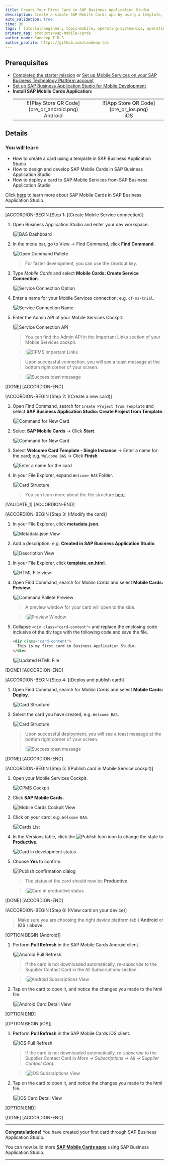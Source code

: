 ```yaml
---
title: Create Your First Card in SAP Business Application Studio
description: Create a simple SAP Mobile Cards app by using a template, then make simple HTML modifications, and deploy the app and use it on your device.
auto_validation: true
time: 30
tags: [ tutorial>beginner, topic>mobile, operating-system>ios, operating-system>android, products>sap-cloud-platform, products>sap-mobile-cards, software-product-function>sap-cloud-platform-mobile-services, products>sap-business-application-studio ]
primary_tag: products>sap-mobile-cards
author_name: Sandeep T D S
author_profile: https://github.com/sandeep-tds
---
```


## Prerequisites
 - [Completed the starter mission](mission.mobile-cards-get-started) or [Set up Mobile Services on your SAP Business Technology Platform account](cp-mobile-cards-setup)
 - [Set up SAP Business Application Studio for Mobile Development](cp-mobile-bas-setup)
 - **Install SAP Mobile Cards Application:**
    <table><tr><td align="center">!![Play Store QR Code](pre_qr_android.png)<br>Android</td><td align="center">!![App Store QR Code](pre_qr_ios.png)<br>iOS</td></tr></table>

## Details
### You will learn
  - How to create a card using a template in SAP Business Application Studio
  - How to design and develop SAP Mobile Cards in SAP Business Application Studio
  - How to deploy a card to SAP Mobile Services from SAP Business Application Studio

Click [here](https://help.sap.com/doc/f53c64b93e5140918d676b927a3cd65b/Cloud/en-US/docs-en/guides/getting-started/mck/mck-development-bas.html) to learn more about SAP Mobile Cards in SAP Business Application Studio.

---

[ACCORDION-BEGIN [Step 1: ](Create Mobile Service connection)]

1. Open Business Application Studio and enter your dev workspace.

    !![BAS Dashboard](img_1_1.png)

2. In the menu bar, go to View &rarr; Find Command, click **Find Command**.

    !![Open Command Pallete](img_1_2.png)

    > For faster development, you can use the shortcut key.

3. Type *Mobile Cards* and select **Mobile Cards: Create Service Connection**.

    !![Service Connection Option](img_1_3.png)

4. Enter a name for your Mobile Services connection; e.g. `cf-ms-trial`.

    !![Service Connection Name](img_1_4.png)

5. Enter the Admin API of your Mobile Services Cockpit.

    !![Service Connection API](img_1_5.png)

    > You can find the Admin API in the Important Links section of your Mobile Services cockpit.

    > !![CPMS Important Links](img_1_5_note_1.png)

    > Upon successful connection, you will see a toast message at the bottom right corner of your screen.

    > !![Success toast message](img_1_5_note_2.png)

[DONE]
[ACCORDION-END]

[ACCORDION-BEGIN [Step 2: ](Create a new card)]

1. Open Find Command, search for `Create Project from Template` and select **SAP Business Application Studio: Create Project from Template**.

    !![Command for New Card](img_2_1.png)

2. Select **SAP Mobile Cards** &rarr; Click **Start**.

    !![Command for New Card](img_2_2.png)

2. Select **Welcome Card Template - Single Instance** &rarr; Enter a name for the card; e.g. `Welcome BAS` &rarr; Click **Finish**.

    !![Enter a name for the card](img_2_3.png)

4. In your File Explorer, expand `Welcome BAS` Folder.

    !![Card Structure](img_2_4.png)

    > You can learn more about the file structure [here](https://help.sap.com/doc/f53c64b93e5140918d676b927a3cd65b/Cloud/en-US/docs-en/guides/getting-started/mck/mck-development-features.html).

[VALIDATE_1]
[ACCORDION-END]

[ACCORDION-BEGIN [Step 3: ](Modify the card)]

1. In your File Explorer, click **metadata.json**.

    !![Metadata.json View](img_3_1.png)

2. Add a description; e.g. **Created in SAP Business Application Studio**.

    !![Description View](img_3_2.png)

3. In your File Explorer, click **template_en.html**.

    !![HTML File view](img_3_3.png)

4. Open Find Command, search for *Mobile Cards* and select **Mobile Cards: Preview**.

    !![Command Pallete Preview](img_3_4.png)

    > A preview window for your card will open to the side.

    > !![Preview Window](img_3_4_note.png)

5. Collapse `<div class="card-content">` and replace the enclosing code inclusive of the div tags with the following code and save the file.

    ```HTML
    <div class="card-content">
      This is my first card in Business Application Studio.
    </div>
    ```

    !![Updated HTML File](img_3_5.png)

[DONE]
[ACCORDION-END]

[ACCORDION-BEGIN [Step 4: ](Deploy and publish card)]

1. Open Find Command, search for *Mobile Cards* and select **Mobile Cards: Deploy**.

    !![Card Structure](img_4_1.png)

2. Select the card you have created; e.g. `Welcome BAS`.

    !![Card Structure](img_4_2.png)

    > Upon successful deployment, you will see a toast message at the bottom right corner of your screen.

    > !![Success toast message](img_4_2_note.png)

[DONE]
[ACCORDION-END]

[ACCORDION-BEGIN [Step 5: ](Publish card in Mobile Service cockpit)]

1. Open your Mobile Services Cockpit.

    !![CPMS Cockpit](img_5_1.png)

2. Click **SAP Mobile Cards**.

    !![Mobile Cards Cockpit View](img_5_2.png)

3. Click on your card; e.g. `Welcome BAS`.

    !![Cards List](img_5_3.png)

4. In the Versions table, click the ![Publish Icon](ico_check.png) icon to change the state to **Productive**.

    !![Card in development status](img_5_4.png)

5. Choose **Yes** to confirm.

    !![Publish confirmation dialog](img_5_5.png)

    > The status of the card should now be **Productive**.

    > !![Card in productive status](img_5_5_note.png)

[DONE]
[ACCORDION-END]

[ACCORDION-BEGIN [Step 6: ](View card on your device)]

>Make sure you are choosing the right device platform tab ( **Android** or **iOS** ) **above**.

[OPTION BEGIN [Android]]

1. Perform **Pull Refresh** in the SAP Mobile Cards Android client.

    !![Android Pull Refresh](img_6_and_1.png)

    > If the card is not downloaded automatically, *re-subscribe* to the Supplier Contact Card in the All Subscriptions section.

    > !![Android Subscriptions View](img_6_and_1_note.png)

2. Tap on the card to open it, and notice the changes you made to the html file.

    !![Android Card Detail View](img_6_and_2.png)

[OPTION END]

[OPTION BEGIN [iOS]]

1. Perform **Pull Refresh** in the SAP Mobile Cards iOS client.

    !![iOS Pull Refresh](img_6_ios_1.png)

    > If the card is not downloaded automatically, *re-subscribe* to the Supplier Contact Card in *More &rarr; Subscriptions &rarr; All &rarr; Supplier Contact Card*.

    > !![iOS Subscriptions View](img_6_ios_1_note.png)

2. Tap on the card to open it, and notice the changes you made to the html file.

    !![iOS Card Detail View](img_6_ios_2.png)

[OPTION END]

[DONE]
[ACCORDION-END]

---

**Congratulations!** You have created your first card through SAP Business Application Studio.

You can now build more [**SAP Mobile Cards apps**](https://developers.sap.com/tutorial-navigator.html?tag=products:content-and-collaboration/sap-mobile-cards) using SAP Business Application Studio.

---
